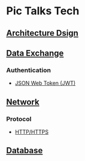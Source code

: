 # Pic Talks Tech

## [Architecture Dsign](./architecture/architecture.md)

## [Data Exchange](./data-exchange/data-exchange.md)

### Authentication

* [JSON Web Token (JWT)](./data-exchange/JWT.md)

## [Network](./network/network.md)

### Protocol

* [HTTP/HTTPS](./network/HTTP/http.md)

## [Database](./database/database.md)
